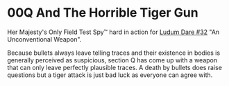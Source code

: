 00Q And The Horrible Tiger Gun
==============================

Her Majesty's Only Field Test Spy™ hard in action for [Ludum Dare #32][ld]
"An Unconventional Weapon".

Because bullets always leave telling traces and their existence in bodies is
generally perceived as suspicious, section Q has come up with a weapon that can
only leave perfectly plausible traces. A death by bullets does raise questions
but a tiger attack is just bad luck as everyone can agree with.

[ld]:http://ludumdare.com/compo/2015/04/15/welcome-to-ludum-dare-32/

